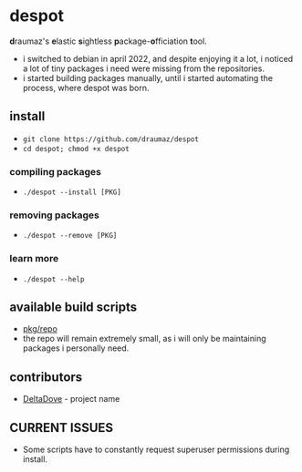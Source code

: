 # despot
**d**raumaz's **e**lastic **s**ightless **p**ackage-**o**fficiation **t**ool.

- i switched to debian in april 2022, and despite enjoying it a lot, i noticed a lot of tiny packages i need were missing from the repositories.
- i started building packages manually, until i started automating the process, where despot was born.

## install
- ```git clone https://github.com/draumaz/despot```
- ```cd despot; chmod +x despot```

### compiling packages
- ```./despot --install [PKG]```

### removing packages
- ```./despot --remove [PKG]```

### learn more
- ```./despot --help```

## available build scripts
- <a href="https://github.com/draumaz/despot/tree/main/pkg/repo">pkg/repo</a>
- the repo will remain extremely small, as i will only be maintaining packages i personally need.

## contributors
- <a href="https://github.com/DeltaDove">DeltaDove</a> - project name

## CURRENT ISSUES
- Some scripts have to constantly request superuser permissions during install.
